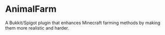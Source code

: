 # AnimalFarm
A Bukkit/Spigot plugin that enhances Minecraft farming methods by making them more realistic and harder.
